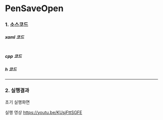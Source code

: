 # PenSaveOpen

### 1. 소스코드

##### xaml 코드
![]()

##### cpp 코드

##### h 코드

---

### 2. 실행결과

초기 실행화면


실행 영상
https://youtu.be/KUsjFttSGFE
